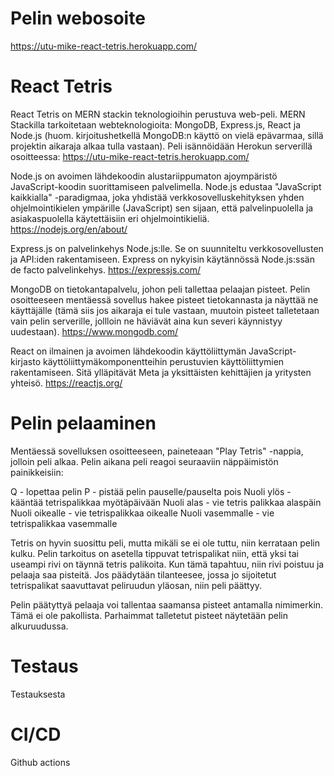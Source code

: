# Pelin webosoite

https://utu-mike-react-tetris.herokuapp.com/

# React Tetris

React Tetris on MERN stackin teknologioihin perustuva web-peli. MERN Stackilla tarkoitetaan
webteknologioita: MongoDB, Express.js, React ja Node.js (huom. kirjoitushetkellä MongoDB:n
käyttö on vielä epävarmaa, sillä projektin aikaraja alkaa tulla vastaan). Peli isännöidään
Herokun serverillä osoitteessa: https://utu-mike-react-tetris.herokuapp.com/

Node.js on avoimen lähdekoodin alustariippumaton ajoympäristö JavaScript-koodin
suorittamiseen palvelimella. Node.js edustaa "JavaScript kaikkialla" -paradigmaa, joka 
yhdistää verkkosovelluskehityksen yhden ohjelmointikielen ympärille (JavaScript) sen sijaan,
että palvelinpuolella ja asiakaspuolella käytettäisiin eri ohjelmointikieliä.
https://nodejs.org/en/about/

Express.js on palvelinkehys Node.js:lle. Se on suunniteltu verkkosovellusten ja API:iden
rakentamiseen. Express on nykyisin käytännössä Node.js:ssän de facto palvelinkehys.
https://expressjs.com/

MongoDB on tietokantapalvelu, johon peli tallettaa pelaajan pisteet. Pelin osoitteeseen
mentäessä sovellus hakee pisteet tietokannasta ja näyttää ne käyttäjälle
(tämä siis jos aikaraja ei tule vastaan, muutoin pisteet talletetaan vain pelin serverille,
jollloin ne häviävät aina kun severi käynnistyy uudestaan).
https://www.mongodb.com/


React on ilmainen ja avoimen lähdekoodin käyttöliittymän JavaScript-kirjasto 
käyttöliittymäkomponentteihin perustuvien käyttöliittymien rakentamiseen. Sitä ylläpitävät
Meta ja yksittäisten kehittäjien ja yritysten yhteisö.
https://reactjs.org/


# Pelin pelaaminen

Mentäessä sovelluksen osoitteeseen, paineteaan
"Play Tetris" -nappia, jolloin peli alkaa. Pelin aikana peli reagoi seuraaviin 
näppäimistön painikkeisiin:

Q - lopettaa pelin
P - pistää pelin pauselle/pauselta pois
Nuoli ylös - kääntää tetrispalikkaa myötäpäivään
Nuoli alas - vie tetris palikkaa alaspäin
Nuoli oikealle - vie tetrispalikkaa oikealle
Nuoli vasemmalle - vie tetrispalikkaa vasemmalle

Tetris on hyvin suosittu peli, mutta mikäli se ei ole tuttu, niin kerrataan pelin kulku.
Pelin tarkoitus on asetella tippuvat tetrispalikat niin, että yksi tai useampi rivi on
täynnä tetris palikoita. Kun tämä tapahtuu, niin rivi poistuu ja pelaaja saa pisteitä.
Jos päädytään tilanteesee, jossa jo sijoitetut tetrispalikat saavuttavat peliruudun yläosan,
niin peli päättyy.

Pelin päätyttyä pelaaja voi tallentaa saamansa pisteet antamalla nimimerkin. Tämä ei ole
pakollista. Parhaimmat talletetut pisteet näytetään pelin alkuruudussa.


# Testaus

Testauksesta


# CI/CD

Github actions
